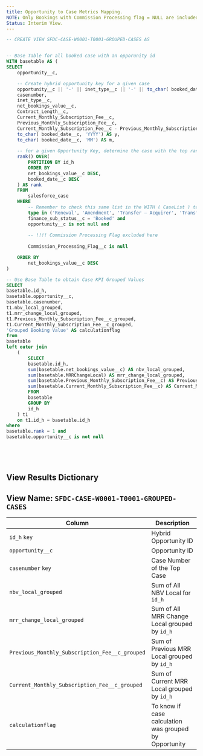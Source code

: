 ```yaml
---
title: Opportunity to Case Metrics Mapping.
NOTE: Only Bookings with Commission Processing flag = NULL are included; Only Renewal, Amendment, Transfer included in grouping
Status: Interim View.
---
```


```sql
-- CREATE VIEW SFDC-CASE-W0001-T0001-GROUPED-CASES AS


-- Base Table for all booked case with an opporunity id
WITH basetable AS (
SELECT
	opportunity__c,

	-- Create hybrid opportunity key for a given case
	opportunity__c || '-' || inet_type__c || '-' || to_char( booked_date__c, 'YYYY') || '-' || to_char( booked_date__c, 'MM') AS id_h,
	casenumber,
	inet_type__c,
	net_bookings_value__c,
	Contract_Length__c,
	Current_Monthly_Subscription_Fee__c,
	Previous_Monthly_Subscription_Fee__c,
	Current_Monthly_Subscription_Fee__c - Previous_Monthly_Subscription_Fee__c as MRRChangeLocal,
	to_char( booked_date__c, 'YYYY') AS y,
	to_char( booked_date__c, 'MM') AS m,
	
	-- for a given Opportunity Key, determine the case with the top rank as determined by highest NBV
	rank() OVER(     
		PARTITION BY id_h
		ORDER BY
		net_bookings_value__c DESC,
		booked_date__c DESC
	) AS rank
	FROM
		salesforce_case
	WHERE
		-- Remember to check this same list in the WITH ( CaseList ) table in Final View
		type in ('Renewal', 'Amendment', 'Transfer – Acquirer', 'Transfer – Acquiree') and    
		finance_sub_status__c = 'Booked' and
		opportunity__c is not null and
		
		-- !!!! Commission Processing Flag excluded here
		
		Commission_Processing_Flag__c is null

	ORDER BY
		net_bookings_value__c DESC
)

-- Use Base Table to obtain Case KPI Grouped Values
SELECT
basetable.id_h,
basetable.opportunity__c,
basetable.casenumber,
t1.nbv_local_grouped,
t1.mrr_change_local_grouped,
t1.Previous_Monthly_Subscription_Fee__c_grouped,
t1.Current_Monthly_Subscription_Fee__c_grouped,
'Grouped Booking Value' AS calculationflag
from
basetable
left outer join
    (
		SELECT
		basetable.id_h,
		sum(basetable.net_bookings_value__c) AS nbv_local_grouped,
		sum(basetable.MRRChangeLocal) AS mrr_change_local_grouped,
		sum(basetable.Previous_Monthly_Subscription_Fee__c) AS Previous_Monthly_Subscription_Fee__c_grouped,
		sum(basetable.Current_Monthly_Subscription_Fee__c) AS Current_Monthly_Subscription_Fee__c_grouped
		FROM
		basetable	
		GROUP BY
		id_h
	) t1
	on t1.id_h = basetable.id_h
where
basetable.rank = 1 and
basetable.opportunity__c is not null


	    
	    

```

## View Results Dictionary

## View Name: `SFDC-CASE-W0001-T0001-GROUPED-CASES`

| Column | Description |
| --- | --- |
| `id_h` `key`| Hybrid Opportunity ID |
| `opportunity__c`| Opportunity ID |
| `casenumber` `key`| Case Number of the Top Case |
| `nbv_local_grouped` | Sum of All NBV Local for `id_h` |
| `mrr_change_local_grouped` | Sum of All MRR Change Local grouped by `id_h` |
| `Previous_Monthly_Subscription_Fee__c_grouped`| Sum of Previous MRR Local grouped by `id_h` |
| `Current_Monthly_Subscription_Fee__c_grouped` | Sum of Current MRR Local grouped by `id_h` |
| `calculationflag` | To know if case calculation was grouped by Opportunity |


